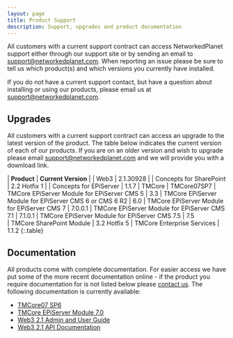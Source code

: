 ```yaml
---
layout: page
title: Product Support
description: Support, upgrades and product documentation
---
```


All customers with a current support contract can access NetworkedPlanet support either through our support site or by sending an email to [support@networkedplanet.com](mailto:support@networkedplanet.com). When reporting an issue please be sure to tell us which product(s) and which versions you currently have installed.

If you do not have a current support contact, but have a question about installing or using our products, please email us at [support@networkedplanet.com](mailto:support@networkedplanet.com).

## Upgrades ##
All customers with a current support contract can access an upgrade to the latest version of the product. The table below indicates the current version of each of our products. If you are on an older version and wish to upgrade please email [support@networkedplanet.com](mailto:support@networkedplanet) and we will provide you with a download link.

| **Product**	| **Current Version** |
| Web3	        | 2.1.30928           |
| Concepts for SharePoint | 2.2 Hotfix 1 |
| Concepts for EPiServer | 1.1.7
| TMCore	| TMCore07SP7
| TMCore EPiServer Module for EPiServer CMS 5 | 3.3
| TMCore EPiServer Module for EPiServer CMS 6 or CMS 6 R2 | 6.0
| TMCore EPiServer Module for EPiServer CMS 7 | 7.0.0.1
| TMCore EPiServer Module for EPiServer CMS 7.1 | 7.1.0.1
| TMCore EPiServer Module for EPiServer CMS 7.5 | 7.5  
| TMCore SharePoint Module	| 3.2 Hotfix 5
| TMCore Enterprise Services | 1.1.2
{:.table}

## Documentation ##
All products come with complete documentation. For easier access we have put some of the more recent documentation online - if the product you require documentation for is not listed below please [contact us](mailto:support@networkedplanet.com). The following documentation is currently available:

  * [TMCore07 SP6](./tmcore07sp6/)
  * [TMCore EPiServer Module 7.0](./epimoduledocs_7.0/)
  * [Web3 2.1 Admin and User Guide](./web3docs_2.1/)
  * [Web3 2.1 API Documentation](./web3api_2.1)